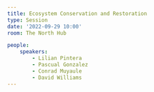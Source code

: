 ```yaml
---
title: Ecosystem Conservation and Restoration
type: Session
date: '2022-09-29 10:00'
room: The North Hub

people:
    speakers:
        - Lilian Pintera
        - Pascual Gonzalez
        - Conrad Muyaule
        - David Williams
---
```

